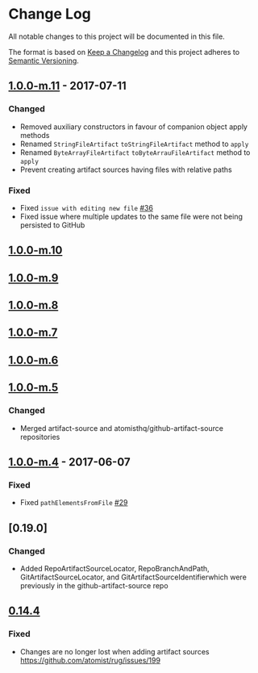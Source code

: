 # Change Log

All notable changes to this project will be documented in this file.

The format is based on [Keep a Changelog](http://keepachangelog.com/)
and this project adheres to [Semantic Versioning](http://semver.org/).

## [1.0.0-m.11] - 2017-07-11

[1.0.0-m.11]: https://github.com/atomist/artifact-source/compare/1.0.0-m.10...1.0.0-m.11

### Changed

-   Removed auxiliary constructors in favour of companion object apply methods
-   Renamed `StringFileArtifact` `toStringFileArtifact` method to `apply`
-   Renamed `ByteArrayFileArtifact` `toByteArrauFileArtifact` method to `apply`
-   Prevent creating artifact sources having files with relative paths

### Fixed

-   Fixed `issue with editing new file` [#36][36]
-   Fixed issue where multiple updates to the same file were not being persisted to GitHub

[36]: https://github.com/atomist/artifact-source/issues/36

## [1.0.0-m.10]

[1.0.0-m.10]: https://github.com/atomist/artifact-source/compare/1.0.0-m.9...1.0.0-m.10

## [1.0.0-m.9]

[1.0.0-m.9]: https://github.com/atomist/artifact-source/compare/1.0.0-m.8...1.0.0-m.9

## [1.0.0-m.8]

[1.0.0-m.8]: https://github.com/atomist/artifact-source/compare/1.0.0-m.7...1.0.0-m.8

## [1.0.0-m.7]

[1.0.0-m.7]: https://github.com/atomist/artifact-source/compare/1.0.0-m.6...1.0.0-m.7

## [1.0.0-m.6]

[1.0.0-m.6]: https://github.com/atomist/artifact-source/compare/1.0.0-m.5...1.0.0-m.6

## [1.0.0-m.5] 

[1.0.0-m.5]: https://github.com/atomist/artifact-source/compare/1.0.0-m.4...1.0.0-m.5

### Changed

-   Merged artifact-source and atomisthq/github-artifact-source repositories

## [1.0.0-m.4] - 2017-06-07

[1.0.0-m.4]: https://github.com/atomist/artifact-source/compare/1.0.0-m.3...1.0.0-m.4

### Fixed

-   Fixed `pathElementsFromFile` [#29][29]

[29]: https://github.com/atomist/artifact-source/issues/29

## [0.19.0]

### Changed

-   Added RepoArtifactSourceLocator, RepoBranchAndPath, GitArtifactSourceLocator,
    and GitArtifactSourceIdentifierwhich were previously in the 
    github-artifact-source repo
    
[Unreleased]: https://github.com/atomist/artifact-source/compare/0.14.4...HEAD

## [0.14.4]

[0.14.4]: https://github.com/atomist/artifact-source/compare/0.14.3...0.14.4

### Fixed

-   Changes are no longer lost when adding artifact sources
    https://github.com/atomist/rug/issues/199
